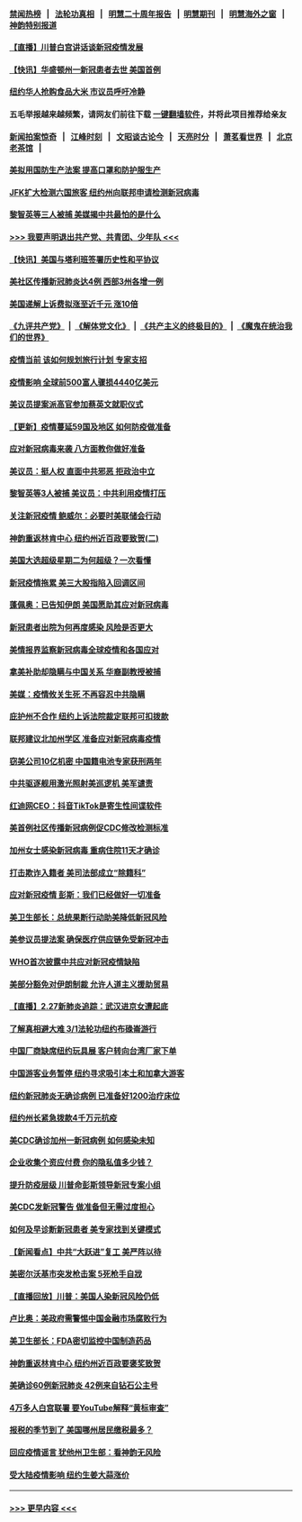 #### [禁闻热榜](热点新闻.md?=0)  &nbsp;&nbsp;|&nbsp;&nbsp; [法轮功真相](https://github.com/gfw-breaker/truth/blob/master/README.md?=0) &nbsp;&nbsp;|&nbsp;&nbsp; [明慧二十周年报告](https://github.com/gfw-breaker/mh-reports/blob/master/README.md?=0) &nbsp;&nbsp;|&nbsp;&nbsp;[明慧期刊](https://github.com/gfw-breaker/mh-qikan) &nbsp;&nbsp;|&nbsp;&nbsp; [明慧海外之窗](https://github.com/gfw-breaker/mh-news/blob/master/README.md?=0) &nbsp;&nbsp;|&nbsp;&nbsp; [神韵特别报道](https://github.com/gfw-breaker/mh-news/blob/master/shenyun.md?=0)
#### [【直播】川普白宫讲话谈新冠疫情发展](../pages/nsc412/n11905588.md?t=03010502) 
#### [【快讯】华盛顿州一新冠患者去世 美国首例](../pages/nsc412/n11905571.md?t=03010502) 
#### [纽约华人抢购食品大米 市议员呼吁冷静](../pages/nsc412/n11904453.md?t=03010502) 
#### 五毛举报越来越频繁，请网友们前往下载 [一键翻墙软件](https://github.com/gfw-breaker/ssr-accounts)，并将此项目推荐给亲友
#### [新闻拍案惊奇](https://github.com/gfw-breaker/banned-news/blob/master/pages/link4.md) &nbsp;&nbsp;|&nbsp;&nbsp; [江峰时刻](https://github.com/gfw-breaker/banned-news/blob/master/pages/link4.md) &nbsp;&nbsp;|&nbsp;&nbsp; [文昭谈古论今](https://github.com/gfw-breaker/banned-news/blob/master/pages/link4.md) &nbsp;&nbsp;|&nbsp;&nbsp; [天亮时分](https://github.com/gfw-breaker/banned-news/blob/master/pages/link4.md) &nbsp;&nbsp;|&nbsp;&nbsp; [萧茗看世界](https://github.com/gfw-breaker/banned-news/blob/master/pages/link4.md) &nbsp;&nbsp;|&nbsp;&nbsp; [北京老茶馆](https://github.com/gfw-breaker/banned-news/blob/master/pages/link4.md) &nbsp;&nbsp;|&nbsp;&nbsp; 
#### [美拟用国防生产法案 提高口罩和防护服生产](../pages/nsc412/n11905517.md?t=03010502) 
#### [JFK扩大检测六国旅客 纽约州向联邦申请检测新冠病毒](../pages/nsc412/n11905491.md?t=03010502) 
#### [黎智英等三人被捕 美媒揭中共最怕的是什么](../pages/nsc412/n11905316.md?t=03010502) 
#### [>>> 我要声明退出共产党、共青团、少年队 <<<](https://github.com/begood0513/goodnews/blob/master/quit/letter.md) 
#### [【快讯】美国与塔利班签署历史性和平协议](../pages/nsc412/n11905172.md?t=03010502) 
#### [美社区传播新冠肺炎达4例 西部3州各增一例](../pages/nsc412/n11904070.md?t=03010502) 
#### [美国递解上诉费拟涨至近千元  涨10倍](../pages/nsc412/n11904466.md?t=03010502) 
#### [《九评共产党》](https://github.com/begood0513/9ping.md/blob/master/README.md) &nbsp;|&nbsp; [《解体党文化》](../../../../jtdwh.md/blob/master/README.md)  &nbsp;|&nbsp; [《共产主义的终极目的》](../../../../gczydzjmd.md/blob/master/README.md) &nbsp;|&nbsp; [《魔鬼在统治我们的世界》](../../../../mgztzwmdsj.md/blob/master/README.md) 
#### [疫情当前 该如何规划旅行计划 专家支招](../pages/nsc412/n11903865.md?t=03010502) 
#### [疫情影响 全球前500富人骤损4440亿美元](../pages/nsc412/n11904283.md?t=03010502) 
#### [美议员提案派高官参加蔡英文就职仪式](../pages/nsc412/n11904166.md?t=03010502) 
#### [【更新】疫情蔓延59国及地区 如何防疫做准备](../pages/nsc412/n11890652.md?t=03010502) 
#### [应对新冠病毒来袭 八方面教你做好准备](../pages/nsc412/n11903736.md?t=03010502) 
#### [美议员：挺人权 直面中共邪恶 拒政治中立](../pages/nsc412/n11903790.md?t=03010502) 
#### [黎智英等3人被捕 美议员：中共利用疫情打压](../pages/nsc412/n11903768.md?t=03010502) 
#### [关注新冠疫情 鲍威尔：必要时美联储会行动](../pages/nsc412/n11903672.md?t=03010502) 
#### [神韵重返林肯中心 纽约州近百政要致贺(二)](../pages/nsc412/n11897500.md?t=03010502) 
#### [美国大选超级星期二为何超级？一次看懂](../pages/nsc412/n11903490.md?t=03010502) 
#### [新冠疫情拖累 美三大股指陷入回调区间](../pages/nsc412/n11903211.md?t=03010502) 
#### [蓬佩奥：已告知伊朗 美国愿助其应对新冠病毒](../pages/nsc412/n11903212.md?t=03010502) 
#### [新冠患者出院为何再度感染 风险是否更大](../pages/nsc412/n11903262.md?t=03010502) 
#### [美情报界监察新冠病毒全球疫情和各国应对](../pages/nsc412/n11903098.md?t=03010502) 
#### [拿美补助却隐瞒与中国关系 华裔副教授被捕](../pages/nsc412/n11901687.md?t=03010502) 
#### [美媒：疫情攸关生死 不再容忍中共隐瞒](../pages/nsc412/n11901694.md?t=03010502) 
#### [庇护州不合作  纽约上诉法院裁定联邦可扣拨款](../pages/nsc412/n11902238.md?t=03010502) 
#### [联邦建议北加州学区 准备应对新冠病毒疫情](../pages/nsc412/n11902448.md?t=03010502) 
#### [窃美公司10亿机密 中国籍电池专家获刑两年](../pages/nsc412/n11901996.md?t=03010502) 
#### [中共驱逐舰用激光照射美巡逻机 美军谴责](../pages/nsc412/n11901964.md?t=03010502) 
#### [红迪网CEO：抖音TikTok是寄生性间谍软件](../pages/nsc412/n11901675.md?t=03010502) 
#### [美首例社区传播新冠病例促CDC修改检测标准](../pages/nsc412/n11901490.md?t=03010502) 
#### [加州女士感染新冠病毒 重病住院11天才确诊](../pages/nsc412/n11901246.md?t=03010502) 
#### [打击欺诈入籍者 美司法部成立“除籍科”](../pages/nsc412/n11901364.md?t=03010502) 
#### [应对新冠疫情 彭斯：我们已经做好一切准备](../pages/nsc412/n11901268.md?t=03010502) 
#### [美卫生部长：总统果断行动助美降低新冠风险](../pages/nsc412/n11900906.md?t=03010502) 
#### [美参议员提法案 确保医疗供应链免受新冠冲击](../pages/nsc412/n11901144.md?t=03010502) 
#### [WHO首次披露中共应对新冠疫情缺陷](../pages/nsc412/n11900978.md?t=03010502) 
#### [美部分豁免对伊朗制裁 允许人道主义援助贸易](../pages/nsc412/n11900859.md?t=03010502) 
#### [【直播】2.27新肺炎追踪：武汉进京女遭起底](../pages/nsc412/n11900415.md?t=03010502) 
#### [了解真相避大难  3/1法轮功纽约布碌崙游行](../pages/nsc412/n11899501.md?t=03010502) 
#### [中国厂商缺席纽约玩具展  客户转向台湾厂家下单](../pages/nsc412/n11899505.md?t=03010502) 
#### [中国游客业务暂停  纽约寻求吸引本土和加拿大游客](../pages/nsc412/n11899492.md?t=03010502) 
#### [纽约新冠肺炎无确诊病例  已准备好1200治疗床位](../pages/nsc412/n11899474.md?t=03010502) 
#### [纽约州长紧急拨款4千万元抗疫](../pages/nsc412/n11899477.md?t=03010502) 
#### [美CDC确诊加州一新冠病例 如何感染未知](../pages/nsc412/n11899165.md?t=03010502) 
#### [企业收集个资应付费 你的隐私值多少钱？](../pages/nsc412/n11898097.md?t=03010502) 
#### [提升防疫层级 川普命彭斯领导新冠专案小组](../pages/nsc412/n11898934.md?t=03010502) 
#### [美CDC发新冠警告 做准备但无需过度担心](../pages/nsc412/n11898923.md?t=03010502) 
#### [如何及早诊断新冠患者 美专家找到关键模式](../pages/nsc412/n11898626.md?t=03010502) 
#### [【新闻看点】中共“大跃进”复工 美严阵以待](../pages/nsc412/n11898221.md?t=03010502) 
#### [美密尔沃基市突发枪击案 5死枪手自戕](../pages/nsc412/n11898687.md?t=03010502) 
#### [【直播回放】川普：美国人染新冠风险仍低](../pages/nsc412/n11898088.md?t=03010502) 
#### [卢比奥：美政府需警惕中国金融市场腐败行为](../pages/nsc412/n11898327.md?t=03010502) 
#### [美卫生部长：FDA密切监控中国制造药品](../pages/nsc412/n11898231.md?t=03010502) 
#### [神韵重返林肯中心 纽约州近百政要褒奖致贺](../pages/nsc412/n11893366.md?t=03010502) 
#### [美确诊60例新冠肺炎 42例来自钻石公主号](../pages/nsc412/n11898098.md?t=03010502) 
#### [4万多人白宫联署 要YouTube解释“黄标审查”](../pages/nsc412/n11897803.md?t=03010502) 
#### [报税的季节到了 美国哪州居民缴税最多？](../pages/nsc412/n11897626.md?t=03010502) 
#### [回应疫情谣言 犹他州卫生部：看神韵无风险](../pages/nsc412/n11896078.md?t=03010502) 
#### [受大陆疫情影响  纽约生姜大蒜涨价](../pages/nsc412/n11896485.md?t=03010502) 

----
#### [ >>> 更早内容 <<< ](../indexes/nsc412-earlier.md)
